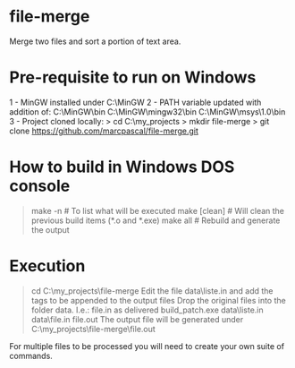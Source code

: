 # file-merge
Merge two files and sort a portion of text area.

# Pre-requisite to run on Windows
1 - MinGW installed under C:\MinGW
2 - PATH variable updated with addition of:
    C:\MinGW\bin
    C:\MinGW\mingw32\bin
    C:\MinGW\msys\1.0\bin
3 - Project cloned locally:
    > cd C:\my_projects
    > mkdir file-merge
    > git clone https://github.com/marcpascal/file-merge.git

# How to build in Windows DOS console
> make -n      # To list what will be executed
> make [clean] # Will clean the previous build items (*.o and *.exe)
> make all     # Rebuild and generate the output

# Execution
> cd C:\my_projects\file-merge
  Edit the file data\liste.in and add the tags to be appended to the output files
  Drop the original files into the folder data. I.e.: file.in as delivered
> build_patch.exe data\liste.in data\file.in file.out
  The output file will be generated under C:\my_projects\file-merge\file.out

For multiple files to be processed you will need to create your own suite of commands.